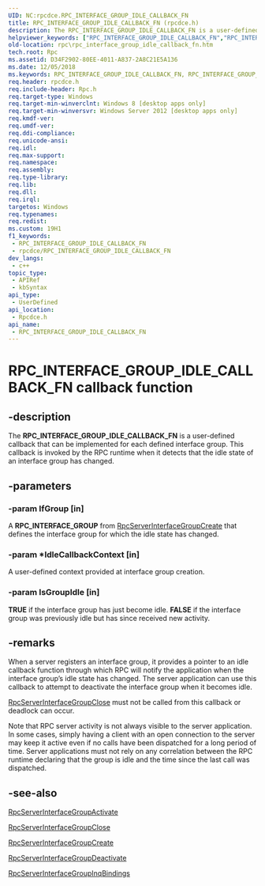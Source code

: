 ```yaml
---
UID: NC:rpcdce.RPC_INTERFACE_GROUP_IDLE_CALLBACK_FN
title: RPC_INTERFACE_GROUP_IDLE_CALLBACK_FN (rpcdce.h)
description: The RPC_INTERFACE_GROUP_IDLE_CALLBACK_FN is a user-defined callback that can be implemented for each defined interface group. This callback is invoked by the RPC runtime when it detects that the idle state of an interface group has changed.
helpviewer_keywords: ["RPC_INTERFACE_GROUP_IDLE_CALLBACK_FN","RPC_INTERFACE_GROUP_IDLE_CALLBACK_FN callback","RPC_INTERFACE_GROUP_IDLE_CALLBACK_FN callback function [RPC]","rpc.rpc_interface_group_idle_callback_fn","rpcdce/RPC_INTERFACE_GROUP_IDLE_CALLBACK_FN"]
old-location: rpc\rpc_interface_group_idle_callback_fn.htm
tech.root: Rpc
ms.assetid: D34F2902-80EE-4011-A837-2A8C21E5A136
ms.date: 12/05/2018
ms.keywords: RPC_INTERFACE_GROUP_IDLE_CALLBACK_FN, RPC_INTERFACE_GROUP_IDLE_CALLBACK_FN callback, RPC_INTERFACE_GROUP_IDLE_CALLBACK_FN callback function [RPC], rpc.rpc_interface_group_idle_callback_fn, rpcdce/RPC_INTERFACE_GROUP_IDLE_CALLBACK_FN
req.header: rpcdce.h
req.include-header: Rpc.h
req.target-type: Windows
req.target-min-winverclnt: Windows 8 [desktop apps only]
req.target-min-winversvr: Windows Server 2012 [desktop apps only]
req.kmdf-ver: 
req.umdf-ver: 
req.ddi-compliance: 
req.unicode-ansi: 
req.idl: 
req.max-support: 
req.namespace: 
req.assembly: 
req.type-library: 
req.lib: 
req.dll: 
req.irql: 
targetos: Windows
req.typenames: 
req.redist: 
ms.custom: 19H1
f1_keywords:
 - RPC_INTERFACE_GROUP_IDLE_CALLBACK_FN
 - rpcdce/RPC_INTERFACE_GROUP_IDLE_CALLBACK_FN
dev_langs:
 - c++
topic_type:
 - APIRef
 - kbSyntax
api_type:
 - UserDefined
api_location:
 - Rpcdce.h
api_name:
 - RPC_INTERFACE_GROUP_IDLE_CALLBACK_FN
---
```


# RPC_INTERFACE_GROUP_IDLE_CALLBACK_FN callback function


## -description

The <b>RPC_INTERFACE_GROUP_IDLE_CALLBACK_FN</b> is a user-defined callback that can be implemented for each defined interface group.  This callback is invoked by the RPC runtime when it detects that the idle state of an interface group has changed.

## -parameters

### -param IfGroup [in]

A <b>RPC_INTERFACE_GROUP</b> from <a href="https://docs.microsoft.com/windows/desktop/api/rpcdce/nf-rpcdce-rpcserverinterfacegroupcreate">RpcServerInterfaceGroupCreate</a> that defines the interface group for which the idle state has changed.

### -param *IdleCallbackContext [in]

A user-defined context provided at interface group creation.

### -param IsGroupIdle [in]

<b>TRUE</b> if the interface group has just become idle.  <b>FALSE</b> if the interface group was previously idle but has since received new activity.

## -remarks

When a server registers an interface group, it provides a pointer to an idle callback function through which RPC will notify the application when the interface group’s idle state has changed.  The server application can use this callback to attempt to deactivate the interface group when it becomes idle.


<a href="https://docs.microsoft.com/windows/desktop/api/rpcdce/nf-rpcdce-rpcserverinterfacegroupclose">RpcServerInterfaceGroupClose</a> must not be called from this callback or deadlock can occur.

Note that RPC server activity is not always visible to the server application.  In some cases, simply having a client with an open connection to the server may keep it active even if no calls have been dispatched for a long period of time.  Server applications must not rely on any correlation between the RPC runtime declaring that the group is idle and the time since the last call was dispatched.

## -see-also

<a href="https://docs.microsoft.com/windows/desktop/api/rpcdce/nf-rpcdce-rpcserverinterfacegroupactivate">RpcServerInterfaceGroupActivate</a>



<a href="https://docs.microsoft.com/windows/desktop/api/rpcdce/nf-rpcdce-rpcserverinterfacegroupclose">RpcServerInterfaceGroupClose</a>



<a href="https://docs.microsoft.com/windows/desktop/api/rpcdce/nf-rpcdce-rpcserverinterfacegroupcreate">RpcServerInterfaceGroupCreate</a>



<a href="https://docs.microsoft.com/windows/desktop/api/rpcdce/nf-rpcdce-rpcserverinterfacegroupdeactivate">RpcServerInterfaceGroupDeactivate</a>



<a href="https://docs.microsoft.com/windows/desktop/api/rpcdce/nf-rpcdce-rpcserverinterfacegroupinqbindings">RpcServerInterfaceGroupInqBindings</a>

